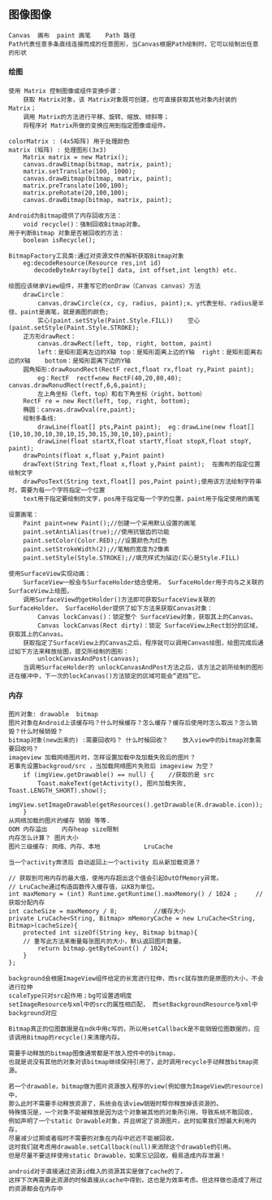## 图像图像

    Canvas	画布	paint 画笔	Path 路径
    Path代表任意多条直线连接而成的任意图形，当Canvas根据Path绘制时，它可以绘制出任意的形状

#### 绘图

    使用 Matrix 控制图像或组件变换步骤：
        获取 Matrix对象，该 Matrix对象既可创建，也可直接获取其他对象内封装的 Matrix；
        调用 Matrix的方法进行平移、旋转、缩放、倾斜等；
        将程序对 Matrix所做的变换应用到指定图像或组件。

    colorMatrix : (4x5矩阵) 用于处理颜色
    matrix (矩阵) : 处理图形(3x3)
        Matrix matrix = new Matrix();
        canvas.drawBitmap(bitmap, matrix, paint);
        matrix.setTranslate(100, 1000);
        canvas.drawBitmap(bitmap, matrix, paint);
		matrix.preTranslate(100,100);
        matrix.preRotate(20,100,100);
        canvas.drawBitmap(bitmap, matrix, paint);

    Android为Bitmap提供了内存回收方法：
        void recycle()：强制回收Bitmap对象。
    用于判断Bitmap 对象是否被回收的方法：
        boolean isRecycle();

	BitmapFactory工具类:通过对资源文件的解析获取Bitmap对象
	    eg:decodeResource(Resource res,int id)	
           decodeByteArray(byte[] data, int offset,int length) etc.

	绘图应该继承View组件，并重写它的onDraw（Canvas canvas）方法
		drawCircle：
            canvas.drawCircle(cx, cy, radius, paint);x、y代表坐标、radius是半径、paint是画笔，就是画图的颜色;
		    实心(paint.setStyle(Paint.Style.FILL))	空心(paint.setStyle(Paint.Style.STROKE);
		正方形drawRect：
            canvas.drawRect(left, top, right, bottom, paint)
		    left：是矩形距离左边的X轴	top：是矩形距离上边的Y轴	right：是矩形距离右边的X轴	bottom：是矩形距离下边的Y轴
		圆角矩形:drawRoundRect(RectF rect,float rx,float ry,Paint paint);
			eg：RectF  rectf=new RectF(40,20,80,40); 	canvas.drawRonudRect(rectf,6,6,paint);
			左上角坐标（left，top）和右下角坐标（right，bottom）
		RectF re = new Rect(left, top, right, bottom);	
        椭圆：canvas.drawOval(re,paint);
		绘制多条线:
            drawLine(float[] pts,Paint paint);	eg：drawLine(new float[]{10,10,30,10,30,10,15,30,15,30,10,10},paint);
		    drawLine(float startX,float startY,float stopX,float stopY, paint);
		drawPoints(float x,float y,Paint paint)
		drawText(String Text,float x,float y,Paint paint);	在画布的指定位置绘制文字
		drawPosText(String text,float[] pos,Paint paint);使用该方法绘制字符串时，需要为每一个字符指定一个位置
		text用于指定要绘制的文字，pos用于指定每一个字的位置，paint用于指定使用的画笔
		
	设置画笔：
		Paint paint=new Paint();//创建一个采用默认设置的画笔  
		paint.setAntiAlias(true);//使用抗锯齿的功能  
		paint.setColor(Color.RED);//设置颜色为红色  
		paint.setStrokeWidth(2);//笔触的宽度为2像素  
		paint.setStyle(Style.STROKE);//填充样式为描边(实心是Style.FILL)

    使用SurfaceView实现动画：
        SurfaceView一般会与SurfaceHolder结合使用， SurfaceHolder用于向与之关联的SurfaceView上绘图，
        调用SurfaceView的getHolder()方法即可获取SurfaceView关联的 SurfaceHolder。 SurfaceHolder提供了如下方法来获取Canvas对象：
            Canvas lockCanvas()：锁定整个 SurfaceView对象，获取其上的Canvas。
            Canvas lockCanvas(Rect dirty)：锁定 SurfaceView上Rect划分的区域，获取其上的Canvas。
        获取指定了SurfaceView上的Canvas之后，程序就可以调用Canvas绘图，绘图完成后通过如下方法来释放绘图，提交所绘制的图形：
            unlockCanvasAndPost(canvas);
        当调用SurfaceHolder的 unlockCanvasAndPost方法之后，该方法之前所绘制的图形还在缓冲中，下一次的lockCanvas()方法锁定的区域可能会“遮挡”它。

#### 内存

    图片对象: drawable	bitmap	
    图片对象在Android上该缓存吗？什么时候缓存？怎么缓存？缓存后使用时怎么取出？怎么销毁？什么时候销毁？
	bitmap对象(new出来的) :需要回收吗？ 什么时候回收？	放入view中的bitmap对象需要回收吗？
	imageview 加载网络图片时，怎样设置加载中及加载失败后的图片？
	若事先设置backgroud/src ，当加载网络图片失败后 imageview 为空？
		if (imgView.getDrawable() == null) {	//获取的是 src
            Toast.makeText(getActivity(), 图片加载失败, Toast.LENGTH_SHORT).show();
            imgView.setImageDrawable(getResources().getDrawable(R.drawable.icon));
        }
	从网络加载的图片的缓存 销毁 等等.
	OOM 内存溢出	内存heap size限制
	内存怎么计算？	图片大小
    图片三级缓存: 网络、内存、本地			LruCache

    当一个activity奔溃后 自动返回上一个activity 后从新加载资源？

	// 获取到可用内存的最大值，使用内存超出这个值会引起OutOfMemory异常。 
    // LruCache通过构造函数传入缓存值，以KB为单位。 
	int maxMemory = (int) Runtime.getRuntime().maxMemory() / 1024 ;		//获取分配内存
	int cacheSize = maxMemory / 8;			//缓存大小
	private LruCache<String, Bitmap> mMemoryCache = new LruCache<String, Bitmap>(cacheSize){
		protected int sizeOf(String key, Bitmap bitmap){
		// 重写此方法来衡量每张图片的大小，默认返回图片数量。
			return bitmap.getByteCount() / 1024;
		}
	};
	
	background会根据ImageView组件给定的长宽进行拉伸，而src就存放的是原图的大小，不会进行拉伸
	scaleType只对src起作用；bg可设置透明度
	setImageResource与xml中的src的属性相匹配， 而setBackgroundResource与xml中background对应
	
	Bitmap真正的位图数据是在ndk中用c写的，所以用setCallback是不能销毁位图数据的，应该调用Bitmap的recycle()来清理内存。
	
	需要手动释放的bitmap图像通常都是不放入控件中的bitmap，
	也就是说没有其他的对象对该bitmap继续保持引用了，此时调用recycle手动释放bitmap资源。
	
	若一个drawable，bitmap做为图片资源放入程序的view(例如做为ImageView的resource)中，
	那么此时不需要手动释放资源了，系统会在该view销毁时帮你释放掉该资源的。
	特殊情况是，一个对象不能被释放是因为这个对象被其他的对象所引用，导致系统不敢回收，
	例如声明了一个static Drawable对象，并且绑定了资源图片。此时如果我们想最大利用内存，
	尽量减少过期或者临时不需要的对象在内存中迟迟不能被回收，
	这时我们就考虑用drawable.setCallback(null)来消除这个drawable的引用。
	但是尽量不要这样使用static Drawable，如果忘记回收，极易造成内存泄漏！
	
	android对于直接通过资源id载入的资源其实是做了cache的了，
	这样下次再需要此资源的时候直接从cache中得到，这也是为效率考虑。但这样做也造成了用过的资源都会在内存中
